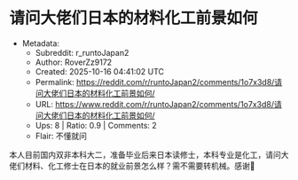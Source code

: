 # 请问大佬们日本的材料化工前景如何

- Metadata:
  - Subreddit: r_runtoJapan2
  - Author: RoverZz9172
  - Created: 2025-10-16 04:41:02 UTC
  - Permalink: https://reddit.com/r/runtoJapan2/comments/1o7x3d8/请问大佬们日本的材料化工前景如何/
  - URL: https://www.reddit.com/r/runtoJapan2/comments/1o7x3d8/请问大佬们日本的材料化工前景如何/
  - Ups: 8 | Ratio: 0.9 | Comments: 2
  - Flair: 不懂就问


本人目前国内双非本科大二，准备毕业后来日本读修士，本科专业是化工，请问大佬们材料、化工修士在日本的就业前景怎么样？需不需要转机械。感谢🙏

